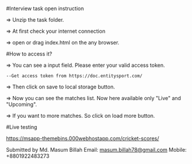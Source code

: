 #Interview task open instruction

 => Unzip the task folder.
 
 => At first check your internet connection
 
 => open or drag index.html on the any browser.

#How to access it?

 => You can see a input field. Please enter your valid access token.
 
 	--Get access token from https://doc.entitysport.com/
  
 => Then click on save to local storage button.
 
 => Now you can see the matches list. Now here available only "Live" and "Upcoming".
 
 => If you want to more matches. So click on load more button.

#Live testing

https://msapp-themebins.000webhostapp.com/cricket-scores/

Submitted by 
Md. Masum Billah
Email: masum.billah78@gmail.com
Mobile: +8801922483273


